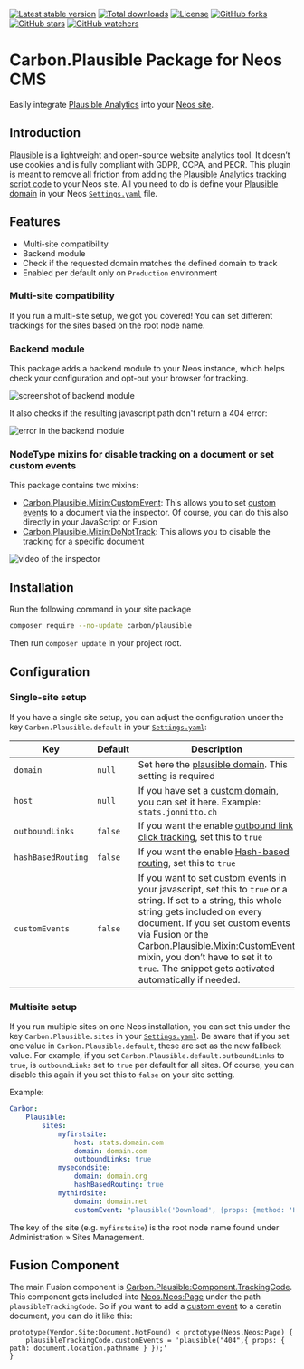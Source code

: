 [![Latest stable version]][packagist] [![Total downloads]][packagist] [![License]][packagist] [![GitHub forks]][fork] [![GitHub stars]][stargazers] [![GitHub watchers]][subscription]

# Carbon.Plausible Package for Neos CMS

Easily integrate [Plausible Analytics][plausible] into your [Neos site][neos].

## Introduction

[Plausible] is a lightweight and open-source website analytics tool. It doesn’t use cookies and is fully compliant with GDPR, CCPA, and PECR. This plugin is meant to remove all friction from adding the [Plausible Analytics tracking script code] to your Neos site. All you need to do is define your [Plausible domain] in your Neos [`Settings.yaml`] file.

## Features

-   Multi-site compatibility
-   Backend module
-   Check if the requested domain matches the defined domain to track
-   Enabled per default only on `Production` environment

### Multi-site compatibility

If you run a multi-site setup, we got you covered! You can set different trackings for the sites based on the root node name.

### Backend module

This package adds a backend module to your Neos instance, which helps check your configuration and opt-out your browser for tracking.

![screenshot of backend module]

It also checks if the resulting javascript path don't return a 404 error:

![error in the backend module]

### NodeType mixins for disable tracking on a document or set custom events

This package contains two mixins:

-   [Carbon.Plausible.Mixin:CustomEvent]: This allows you to set [custom events] to a document via the inspector. Of course, you can do this also directly in your JavaScript or Fusion
-   [Carbon.Plausible.Mixin:DoNotTrack]: This allows you to disable the tracking for a specific document

![video of the inspector]

## Installation

Run the following command in your site package

```bash
composer require --no-update carbon/plausible
```

Then run `composer update` in your project root.

## Configuration

### Single-site setup

If you have a single site setup, you can adjust the configuration under the key `Carbon.Plausible.default` in your [`Settings.yaml`]:

| Key                | Default | Description                                                                                                                                                                                                                                                                                                                                  |
| ------------------ | ------- | -------------------------------------------------------------------------------------------------------------------------------------------------------------------------------------------------------------------------------------------------------------------------------------------------------------------------------------------- |
| `domain`           | `null`  | Set here the [plausible domain]. This setting is required                                                                                                                                                                                                                                                                                    |
| `host`             | `null`  | If you have set a [custom domain], you can set it here. Example: `stats.jonnitto.ch`                                                                                                                                                                                                                                                         |
| `outboundLinks`    | `false` | If you want the enable [outbound link click tracking], set this to `true`                                                                                                                                                                                                                                                                    |
| `hashBasedRouting` | `false` | If you want the enable [Hash-based routing], set this to `true`                                                                                                                                                                                                                                                                              |
| `customEvents`     | `false` | If you want to set [custom events] in your javascript, set this to `true` or a string. If set to a string, this whole string gets included on every document. If you set custom events via Fusion or the [Carbon.Plausible.Mixin:CustomEvent] mixin, you don’t have to set it to `true`. The snippet gets activated automatically if needed. |

### Multisite setup

If you run multiple sites on one Neos installation, you can set this under the key `Carbon.Plausible.sites` in your [`Settings.yaml`]. Be aware that if you set one value in `Carbon.Plausible.default`, these are set as the new fallback value. For example, if you set `Carbon.Plausible.default.outboundLinks` to `true`, is `outboundLinks` set to `true` per default for all sites. Of course, you can disable this again if you set this to `false` on your site setting.

Example:

```yaml
Carbon:
    Plausible:
        sites:
            myfirstsite:
                host: stats.domain.com
                domain: domain.com
                outboundLinks: true
            mysecondsite:
                domain: domain.org
                hashBasedRouting: true
            mythirdsite:
                domain: domain.net
                customEvent: "plausible('Download', {props: {method: 'HTTP'}})"
```

The key of the site (e.g. `myfirstsite`) is the root node name found under Administration » Sites Management.

## Fusion Component

The main Fusion component is [Carbon.Plausible:Component.TrackingCode]. This component gets included into [Neos.Neos:Page] under the path `plausibleTrackingCode`. So if you want to add a [custom event][custom events] to a ceratin document, you can do it like this:

```
prototype(Vendor.Site:Document.NotFound) < prototype(Neos.Neos:Page) {
    plausibleTrackingCode.customEvents = 'plausible("404",{ props: { path: document.location.pathname } });'
}
```

[packagist]: https://packagist.org/packages/carbon/plausible
[latest stable version]: https://poser.pugx.org/carbon/plausible/v/stable
[total downloads]: https://poser.pugx.org/carbon/plausible/downloads
[license]: https://poser.pugx.org/carbon/plausible/license
[github forks]: https://img.shields.io/github/forks/CarbonPackages/Carbon.Plausible.svg?style=social&label=Fork
[github stars]: https://img.shields.io/github/stars/CarbonPackages/Carbon.Plausible.svg?style=social&label=Stars
[github watchers]: https://img.shields.io/github/watchers/CarbonPackages/Carbon.Plausible.svg?style=social&label=Watch
[fork]: https://github.com/CarbonPackages/Carbon.Plausible/fork
[stargazers]: https://github.com/CarbonPackages/Carbon.Plausible/stargazers
[subscription]: https://github.com/CarbonPackages/Carbon.Plausible/subscription
[screenshot of backend module]: https://user-images.githubusercontent.com/4510166/105546720-01686700-5cfe-11eb-8d7b-e96c2c394a4c.png
[error in the backend module]: https://user-images.githubusercontent.com/4510166/105556701-d2a4bd80-5d0a-11eb-91c8-f6753fca1991.png
[video of the inspector]: https://user-images.githubusercontent.com/4510166/105546876-29f06100-5cfe-11eb-98d3-a5f37ad5af2a.gif
[neos]: https://www.neos.io
[plausible]: https://plausible.io
[plausible analytics tracking script code]: https://docs.plausible.io/plausible-script
[plausible domain]: https://docs.plausible.io/add-website
[carbon.plausible.mixin:customevent]: Configuration/NodeTypes.Mixin.CustomEvent.yaml
[carbon.plausible.mixin:donottrack]: Configuration/NodeTypes.Mixin.DoNotTrack.yaml
[custom events]: https://plausible.io/docs/custom-event-goals
[`settings.yaml`]: Configuration/Settings.Carbon.yaml
[custom domain]: https://plausible.io/docs/custom-domain
[outbound link click tracking]: https://plausible.io/docs/outbound-link-click-tracking
[hash-based routing]: https://plausible.io/docs/hash-based-routing
[carbon.plausible:component.trackingcode]: Resources/Private/Fusion/Component/TrackingCode.fusion
[neos.neos:page]: Resources/Private/Fusion/Override/Page.fusion

